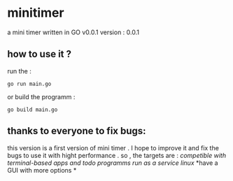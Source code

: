 # minitimer
a mini timer written in GO v0.0.1
version : 0.0.1 
## how to use it ?
run the : 
```
go run main.go
```
or build the programm : 
```
go build main.go
```
## thanks to everyone to  fix bugs: 
this version is a first version of mini timer . I hope to  improve it and fix the bugs to use it with hight performance .
so , the targets are :
*competible with terminal-based apps  and todo programms*
*run as a service linux*
*have a GUI with more options *

